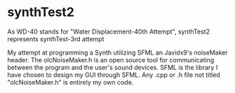 # synthTest2
As WD-40 stands for "Water Displacement-40th Attempt", synthTest2 represents synthTest-3rd attempt

My attempt at programming a Synth utilizing SFML an Javidx9's noiseMaker header. The olcNoiseMaker.h is an open source tool for communicating between the program and the user's sound devices. SFML is the library I have chosen to design my GUI through SFML. Any .cpp or .h file not titled "olcNoiseMaker.h" is entirely my own code.
